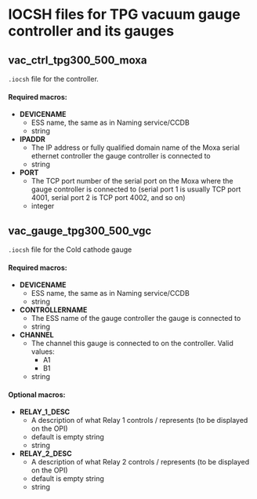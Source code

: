 # IOCSH files for TPG vacuum gauge controller and its gauges

## vac_ctrl_tpg300_500_moxa

`.iocsh` file for the controller.

#### Required macros:

*   **DEVICENAME**
    *   ESS name, the same as in Naming service/CCDB
    *   string
*   **IPADDR**
    *   The IP address or fully qualified domain name of the Moxa serial ethernet controller the gauge controller is connected to
    *   string
*   **PORT**
    *   The TCP port number of the serial port on the Moxa where the gauge controller is connected to (serial port 1 is usually TCP port 4001, serial port 2 is TCP port 4002, and so on)
    *   integer


## vac_gauge_tpg300_500_vgc

`.iocsh` file for the Cold cathode gauge

#### Required macros:

*   **DEVICENAME**
    *   ESS name, the same as in Naming service/CCDB
    *   string
*   **CONTROLLERNAME**
    *   The ESS name of the gauge controller the gauge is connected to
    *   string
*   **CHANNEL**
    *   The channel this gauge is connected to on the controller. Valid values:
        *   A1
        *   B1
    *   string

#### Optional macros:

*   **RELAY_1_DESC**
    *   A description of what Relay 1 controls / represents (to be displayed on the OPI)
    *   default is empty string
    *   string
*   **RELAY_2_DESC**
    *   A description of what Relay 2 controls / represents (to be displayed on the OPI)
    *   default is empty string
    *   string
